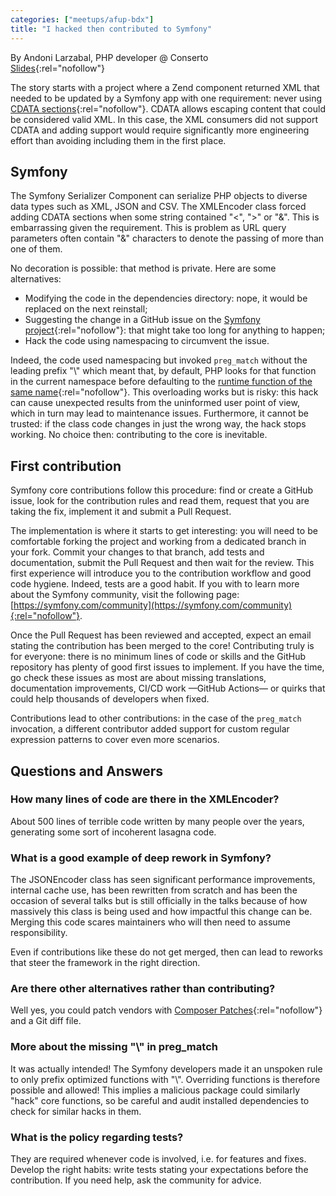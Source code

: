 ```yaml
---
categories: ["meetups/afup-bdx"]
title: "I hacked then contributed to Symfony"
---
```


By Andoni Larzabal, PHP developer @ Conserto  
[Slides](https://slides.com/andonilarzabal/j-ai-contribue-a-symfony-c4a4c6){:rel="nofollow"}

The story starts with a project where a Zend component returned XML that needed to be updated by a Symfony app with one
requirement: never using [CDATA sections](https://en.wikipedia.org/wiki/CDATA#CDATA_sections_in_XML){:rel="nofollow"}.
CDATA allows escaping content that could be considered valid XML. In this case, the XML consumers did not support CDATA
and adding support would require significantly more engineering effort than avoiding including them in the first place.

## Symfony

The Symfony Serializer Component can serialize PHP objects to diverse data types such as XML, JSON and CSV. The
XMLEncoder class forced adding CDATA sections when some string contained "&lt;", "&gt;" or "&". This is embarrassing
given the requirement. This is problem as URL query parameters often contain "&" characters to denote the passing of
more than one of them.

No decoration is possible: that method is private. Here are some alternatives:

- Modifying the code in the dependencies directory: nope, it would be replaced on the next reinstall;
- Suggesting the change in a GitHub issue on the [Symfony project](https://github.com/symfony/symfony){:rel="nofollow"}:
  that might take too long for anything to happen;
- Hack the code using namespacing to circumvent the issue.

Indeed, the code used namespacing but invoked `preg_match` without the leading prefix "\\" which meant that, by default,
PHP looks for that function in the current namespace before defaulting to the [runtime function of the same name](https://www.php.net/manual/en/function.preg-match.php){:rel="nofollow"}.
This overloading works but is risky: this hack can cause unexpected results from the uninformed user point of view,
which in turn may lead to maintenance issues. Furthermore, it cannot be trusted: if the class code changes in just the
wrong way, the hack stops working. No choice then: contributing to the core is inevitable.

## First contribution

Symfony core contributions follow this procedure: find or create a GitHub issue, look for the contribution rules and
read them, request that you are taking the fix, implement it and submit a Pull Request.

The implementation is where it starts to get interesting: you will need to be comfortable forking the project and
working from a dedicated branch in your fork. Commit your changes to that branch, add tests and documentation, submit
the Pull Request and then wait for the review. This first experience will introduce you to the contribution workflow and
good code hygiene. Indeed, tests are a good habit. If you with to learn more about the Symfony community, visit the
following page: [https://symfony.com/community](https://symfony.com/community){:rel="nofollow"}.

Once the Pull Request has been reviewed and accepted, expect an email stating the contribution has been merged to the
core! Contributing truly is for everyone: there is no minimum lines of code or skills and the GitHub repository has
plenty of good first issues to implement. If you have the time, go check these issues as most are about missing
translations, documentation improvements, CI/CD work —GitHub Actions— or quirks that could help thousands of developers
when fixed.

Contributions lead to other contributions: in the case of the `preg_match` invocation, a different contributor added
support for custom regular expression patterns to cover even more scenarios.

## Questions and Answers
### How many lines of code are there in the XMLEncoder?

About 500 lines of terrible code written by many people over the years, generating some sort of incoherent lasagna code.

### What is a good example of deep rework in Symfony?

The JSONEncoder class has seen significant performance improvements, internal cache use, has been rewritten from scratch
and has been the occasion of several talks but is still officially in the talks because of how massively this class is
being used and how impactful this change can be. Merging this code scares maintainers who will then need to assume
responsibility.

Even if contributions like these do not get merged, then can lead to reworks that steer the framework in the right
direction.

### Are there other alternatives rather than contributing?

Well yes, you could patch vendors with [Composer Patches](https://www.cweagans.net/project/composer-patches/){:rel="nofollow"}
and a Git diff file.

### More about the missing "\\" in preg_match

It was actually intended! The Symfony developers made it an unspoken rule to only prefix optimized functions with "\\".
Overriding functions is therefore possible and allowed! This implies a malicious package could similarly "hack" core
functions, so be careful and audit installed dependencies to check for similar hacks in them.

### What is the policy regarding tests?

They are required whenever code is involved, i.e. for features and fixes. Develop the right habits: write tests stating
your expectations before the contribution. If you need help, ask the community for advice.
